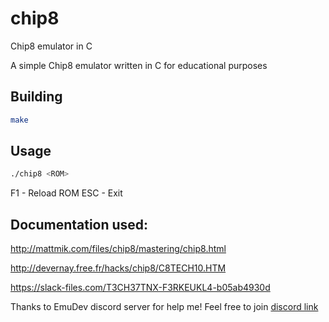 # chip8
Chip8 emulator in C

A simple Chip8 emulator written in C for educational purposes

## Building
```bash
make
```

## Usage
```bash
./chip8 <ROM>
```

F1 - Reload ROM
ESC - Exit


## Documentation used:
http://mattmik.com/files/chip8/mastering/chip8.html

http://devernay.free.fr/hacks/chip8/C8TECH10.HTM

https://slack-files.com/T3CH37TNX-F3RKEUKL4-b05ab4930d

Thanks to EmuDev discord server for help me!
Feel free to join [discord link](https://discord.gg/dkmJAes)

